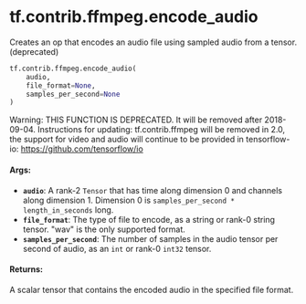 <div itemscope itemtype="http://developers.google.com/ReferenceObject">
<meta itemprop="name" content="tf.contrib.ffmpeg.encode_audio" />
<meta itemprop="path" content="Stable" />
</div>

# tf.contrib.ffmpeg.encode_audio

Creates an op that encodes an audio file using sampled audio from a tensor. (deprecated)

``` python
tf.contrib.ffmpeg.encode_audio(
    audio,
    file_format=None,
    samples_per_second=None
)
```

<!-- Placeholder for "Used in" -->

Warning: THIS FUNCTION IS DEPRECATED. It will be removed after 2018-09-04.
Instructions for updating:
tf.contrib.ffmpeg will be removed in 2.0, the support for video and audio will continue to be provided in tensorflow-io: https://github.com/tensorflow/io

#### Args:


* <b>`audio`</b>: A rank-2 `Tensor` that has time along dimension 0 and
    channels along dimension 1. Dimension 0 is `samples_per_second *
    length_in_seconds` long.
* <b>`file_format`</b>: The type of file to encode, as a string or rank-0
    string tensor. "wav" is the only supported format.
* <b>`samples_per_second`</b>: The number of samples in the audio tensor per
    second of audio, as an `int` or rank-0 `int32` tensor.


#### Returns:

A scalar tensor that contains the encoded audio in the specified file
format.

